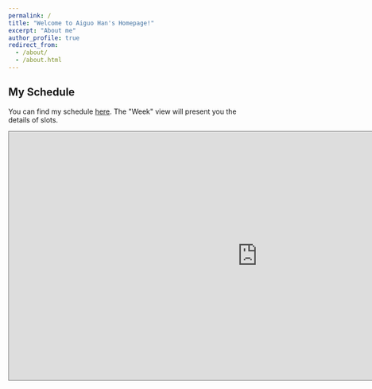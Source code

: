 ```yaml
---
permalink: /
title: "Welcome to Aiguo Han's Homepage!"
excerpt: "About me"
author_profile: true
redirect_from: 
  - /about/
  - /about.html
---
```



## My Schedule

You can find my schedule [here](https://outlook.office365.com/owa/calendar/8352237e97834ff4b59933c85ffdda0b@illinois.edu/e1223afd8dfa4d558c6197efe951e24413206911830300535651/calendar.html). The "Week" view will present you the details of slots.

<iframe src="https://outlook.office365.com/owa/calendar/8352237e97834ff4b59933c85ffdda0b@illinois.edu/e1223afd8dfa4d558c6197efe951e24413206911830300535651/calendar.html" style="border:solid 1px #777" width="1000" height="500" frameborder="0" scrolling="no"></iframe>
